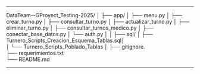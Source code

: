 ***
DataTeam--GProyect_Testing-2025/
│
├── app/
│   ├── menu.py
│   ├── crear_turno.py
│   ├── consultar_turno.py
│   ├── actualizar_turno.py
│   ├── eliminar_turno.py
│   ├── consultar_turnos_medico.py
│   ├── conectar_base_datos.py
│   └── auth.py
│
│
├── sql/
│   ├── Turnero_Scripts_Creacion_Esquema_Tablas.sql│   
│   └── Turnero_Scripts_Poblado_Tablas
│
├── gitignore.  
├── requerimientos.txt   
└── README.md          
***
